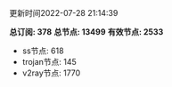 更新时间2022-07-28 21:14:39

**总订阅: 378**
**总节点: 13499**
**有效节点: 2533**
- ss节点: 618
- trojan节点: 145
- v2ray节点: 1770
